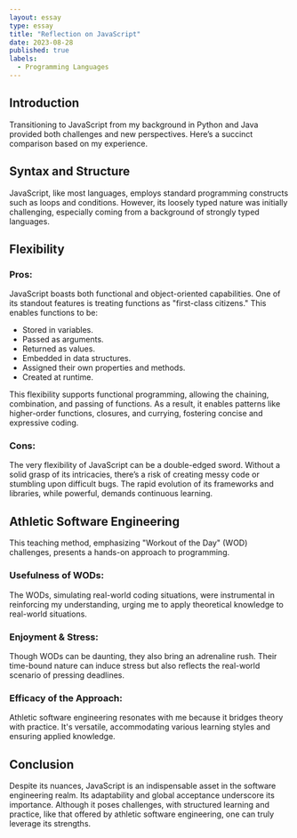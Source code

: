 ```yaml
---
layout: essay
type: essay
title: "Reflection on JavaScript"
date: 2023-08-28
published: true
labels:
  - Programming Languages
---
```


## Introduction

Transitioning to JavaScript from my background in Python and Java provided both challenges and new perspectives. Here’s a succinct comparison based on my experience.

## Syntax and Structure

JavaScript, like most languages, employs standard programming constructs such as loops and conditions. However, its loosely typed nature was initially challenging, especially coming from a background of strongly typed languages.

## Flexibility

### Pros:

JavaScript boasts both functional and object-oriented capabilities. One of its standout features is treating functions as "first-class citizens." This enables functions to be:
- Stored in variables.
- Passed as arguments.
- Returned as values.
- Embedded in data structures.
- Assigned their own properties and methods.
- Created at runtime.

This flexibility supports functional programming, allowing the chaining, combination, and passing of functions. As a result, it enables patterns like higher-order functions, closures, and currying, fostering concise and expressive coding.

### Cons:

The very flexibility of JavaScript can be a double-edged sword. Without a solid grasp of its intricacies, there’s a risk of creating messy code or stumbling upon difficult bugs. The rapid evolution of its frameworks and libraries, while powerful, demands continuous learning.

## Athletic Software Engineering

This teaching method, emphasizing "Workout of the Day" (WOD) challenges, presents a hands-on approach to programming.

### Usefulness of WODs:

The WODs, simulating real-world coding situations, were instrumental in reinforcing my understanding, urging me to apply theoretical knowledge to real-world situations.

### Enjoyment & Stress:

Though WODs can be daunting, they also bring an adrenaline rush. Their time-bound nature can induce stress but also reflects the real-world scenario of pressing deadlines.

### Efficacy of the Approach:

Athletic software engineering resonates with me because it bridges theory with practice. It's versatile, accommodating various learning styles and ensuring applied knowledge.

## Conclusion

Despite its nuances, JavaScript is an indispensable asset in the software engineering realm. Its adaptability and global acceptance underscore its importance. Although it poses challenges, with structured learning and practice, like that offered by athletic software engineering, one can truly leverage its strengths.
